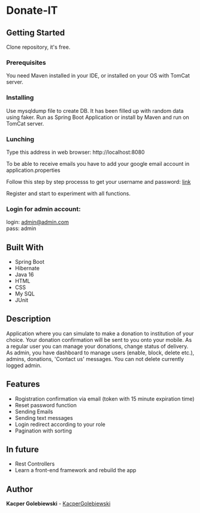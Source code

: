 # Donate-IT
## Getting Started
Clone repository, it's free.

### Prerequisites
You need Maven installed in your IDE, or installed on your OS with TomCat server.

### Installing
Use mysqldump file to create DB. It has been filled up with random data using faker. Run as Spring Boot Application or install by Maven and run on TomCat server.

### Lunching
Type this address in web browser: http://localhost:8080

To be able to receive emails you have to add your google email account in application.properties

Follow this step by step processs to get your username and password:
[link](https://support.google.com/accounts/answer/185833?hl=en)

Register and start to experiment with all functions.

### Login for admin account:
login: admin@admin.com  
pass: admin

## Built With
* Spring Boot
* Hibernate
* Java 16
* HTML
* CSS
* My SQL
* JUnit

## Description
Application where you can simulate to make a donation to institution of your choice. Your donation confirmation will be sent to you onto your mobile. As a regular user you can manage your donations, change status of delivery. As admin, you have dashboard to manage users (enable, block, delete etc.), admins, donations, 'Contact us' messages. You can not delete currently logged admin.

## Features
* Rogistration confirmation via email (token with 15 minute expiration time)
* Reset password function
* Sending Emails
* Sending text messages
* Login redirect according to your role
* Pagination with sorting

## In future
* Rest Controllers
* Learn a front-end framework and rebuild the app



## Author
**Kacper Golebiewski** - [KacperGolebiewski](https://github.com/KacperGolebiewski)
